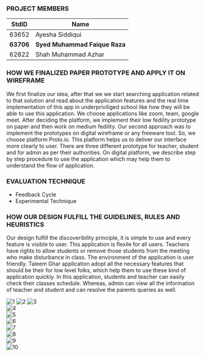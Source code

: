 ### PROJECT MEMBERS
StdID | Name
------------ | -------------
63652 | Ayesha Siddiqui
**63706** | **Syed Muhammad Faique Raza** <!--this is the group leader in bold-->
62822 | Shah Muhammad Azhar
<!-- Replace name and student ids with acutally group member names and ids-->

### HOW WE FINALIZED PAPER PROTOTYPE AND APPLY IT ON WIREFRAME
We first finalize our idea, after that we we start searching application related to that solution and read about the application features and the real time implementation of this app in underpriviliged school like how they will be able to use this application. We choose applications like zoom, team, google meet. After deciding the platform, we implement their low fedility prototype on paper and then work on medium fedility. 
Our second approach was to implement the prototypes on digital wireframe or any freeware tool. So, we choose platform Proto.io. This platform helps us to deliver our interface more clearly to user. There are three different prototype for teacher, student and for admin as per their authorities. On digital platform, we describe step by step procedure to use the application which may help them to understand the flow of application.

### EVALUATION TECHNIQUE 

* Feedback Cycle
* Experimental Technique

### HOW OUR DESIGN FULFILL THE GUIDELINES, RULES AND HEURISTICS
Our design fulfill the discoveribility principle, it is simple to use and every feature is visible to user. This application is flexile for all users. Teachers have rights to allow students or remove those students from the meeting who make disturbance in class. The environment of the application is user friendly. Taleem Ghar application adopt all the necessary features that should be their for low level folks, which help them to use these kind of application quickly. In this application, students and teacher can easily check their classes schedule. Whereas, admin can view all the information of teacher and student and can resolve the parents queries as well. 

![1](https://user-images.githubusercontent.com/61629843/147946339-1ae96ef6-b053-4d43-b85e-8a3082ce86d2.PNG) 
![2](https://user-images.githubusercontent.com/61629843/147946378-2ec9ca48-693f-4fb0-8432-b2abbbe1f186.PNG)
![3](https://user-images.githubusercontent.com/61629843/147946398-32ac738d-29a3-419c-9c1f-fc507f287bb5.PNG)<br/>
![4](https://user-images.githubusercontent.com/61629843/147946405-7d6f2a47-70d4-44ca-9a17-987a61173cc1.PNG)<br/>
![5](https://user-images.githubusercontent.com/61629843/147947024-01e0db4c-b82d-42c9-a141-72f417cfc4e1.PNG)<br/>
![6](https://user-images.githubusercontent.com/61629843/147947032-a3538460-cecf-4065-9df8-6e8abe2c7333.PNG)<br/>
![7](https://user-images.githubusercontent.com/61629843/147947036-1402efad-1e50-41d3-97df-f778a650bd85.PNG)<br/>
![8](https://user-images.githubusercontent.com/61629843/147947041-5085c6c8-6a94-42e1-9efc-aea6ee5f05ea.PNG)<br/>
![9](https://user-images.githubusercontent.com/61629843/147947059-5cd5a796-3828-4fd6-9ecf-36754aab571b.PNG)<br/>
![10](https://user-images.githubusercontent.com/61629843/147947065-204015f7-e80d-49ee-bee0-df67e0ee9851.PNG)<br/>

